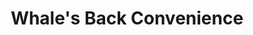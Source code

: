 ---
title: "Whale's Back Convenience"
url: /portugal-cove-st-philips/whales-back-convenience/
shop: convenience
---
